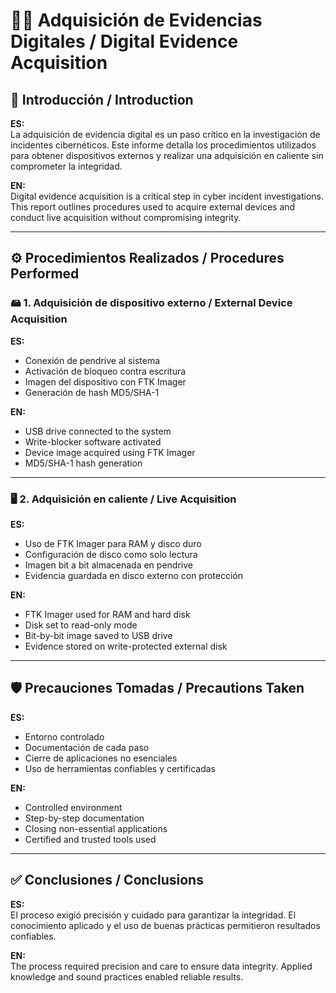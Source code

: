 # 🕵️‍♀️ Adquisición de Evidencias Digitales / Digital Evidence Acquisition  

## 🧭 Introducción / Introduction  

**ES:**  
La adquisición de evidencia digital es un paso crítico en la investigación de incidentes cibernéticos. Este informe detalla los procedimientos utilizados para obtener dispositivos externos y realizar una adquisición en caliente sin comprometer la integridad.

**EN:**  
Digital evidence acquisition is a critical step in cyber incident investigations. This report outlines procedures used to acquire external devices and conduct live acquisition without compromising integrity.

---

## ⚙️ Procedimientos Realizados / Procedures Performed  

### 🖴 1. Adquisición de dispositivo externo / External Device Acquisition  

**ES:**  
- Conexión de pendrive al sistema  
- Activación de bloqueo contra escritura  
- Imagen del dispositivo con FTK Imager  
- Generación de hash MD5/SHA-1  

**EN:**  
- USB drive connected to the system  
- Write-blocker software activated  
- Device image acquired using FTK Imager  
- MD5/SHA-1 hash generation  

---

### 🖥 2. Adquisición en caliente / Live Acquisition  

**ES:**  
- Uso de FTK Imager para RAM y disco duro  
- Configuración de disco como solo lectura  
- Imagen bit a bit almacenada en pendrive  
- Evidencia guardada en disco externo con protección  

**EN:**  
- FTK Imager used for RAM and hard disk  
- Disk set to read-only mode  
- Bit-by-bit image saved to USB drive  
- Evidence stored on write-protected external disk  

---

## 🛡 Precauciones Tomadas / Precautions Taken  

**ES:**  
- Entorno controlado  
- Documentación de cada paso  
- Cierre de aplicaciones no esenciales  
- Uso de herramientas confiables y certificadas  

**EN:**  
- Controlled environment  
- Step-by-step documentation  
- Closing non-essential applications  
- Certified and trusted tools used  

---

## ✅ Conclusiones / Conclusions  

**ES:**  
El proceso exigió precisión y cuidado para garantizar la integridad. El conocimiento aplicado y el uso de buenas prácticas permitieron resultados confiables.

**EN:**  
The process required precision and care to ensure data integrity. Applied knowledge and sound practices enabled reliable results.

 
